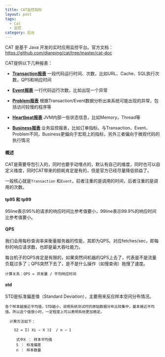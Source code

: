 ```yaml
---
title: CAT监控指标
layout: post
tags:
  - Cat
  - 监控
category: 后台
---
```

CAT 是基于 Java 开发的实时应用监控平台。官方文档：https://github.com/dianping/cat/tree/master/cat-doc




CAT提供以下几种报表：

- **[Transaction报表](transaction.md)**    一段代码运行时间、次数，比如URL、Cache、SQL执行次数，QPS和响应时间 

- **[Event报表](event.md)**    一行代码运行次数，比如出现一个异常 

- **[Problem报表](problem.md)**    根据Transaction/Event数据分析出来系统可能出现的异常，包括访问较慢的程序等 

- **[Heartbeat报表](heartbeat.md)**    JVM内部一些状态信息，比如Memory，Thread等

- **[Business报表](business.md)**    业务监控报表，比如订单指标。与Transaction、Event、Problem不同，Business更偏向于宏观上的指标，另外三者偏向于微观代码的执行情况

#### 概述

CAT是需要导包引入的，同时也要手动埋点的，默认有自己的维度，同时也可以自定义维度，同时CAT带来的损耗肯定是有的，但是官方已经尽量降低损益了。

一般核心就是`Transaction` 和`Event`，前者注重的是调用的时间，后者注重的是调用的次数。



#### tp95 和 tp99

95line表示95%的请求的响应时间比参考值要小，99line表示99.9%的响应时间比参考值要小。



#### QPS

我们会用每秒查询率来衡量服务器的性能，其即为QPS。对应fetches/sec，即每秒的响应请求数，也即是最大吞吐能力。

每台机子的QPS肯定是有限的，如果突然间机器的QPS上去了，代表是不是流量负载过多了；QPS突然下去了，是不是什么操作（如慢查询）拖慢了速度。

`计算关系：QPS = 并发量 / 平均响应时间`



#### std

  STD是标准偏差值（Standard Deviation），主要用来反应样本空间分布情况。

    各个样本越接近平均值，STD越小，说明系统测试时的原始数据分布比较集中，基本接近平均值。所以这个值很小时，一定程度上可以表明系统更加稳定。 
    
      计算方法如下：
    
        S2 = Σ( Xi − X )2  / n − 1 
    
         式中X ： 样本平均值
         S ： 标准偏差
         n ： 样本数量